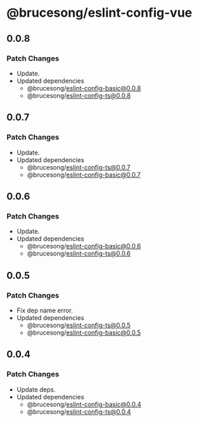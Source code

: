 # @brucesong/eslint-config-vue

## 0.0.8

### Patch Changes

- Update.
- Updated dependencies
  - @brucesong/eslint-config-basic@0.0.8
  - @brucesong/eslint-config-ts@0.0.8

## 0.0.7

### Patch Changes

- Update.
- Updated dependencies
  - @brucesong/eslint-config-ts@0.0.7
  - @brucesong/eslint-config-basic@0.0.7

## 0.0.6

### Patch Changes

- Update.
- Updated dependencies
  - @brucesong/eslint-config-basic@0.0.6
  - @brucesong/eslint-config-ts@0.0.6

## 0.0.5

### Patch Changes

- Fix dep name error.
- Updated dependencies
  - @brucesong/eslint-config-ts@0.0.5
  - @brucesong/eslint-config-basic@0.0.5

## 0.0.4

### Patch Changes

- Update deps.
- Updated dependencies
  - @brucesong/eslint-config-basic@0.0.4
  - @brucesong/eslint-config-ts@0.0.4
